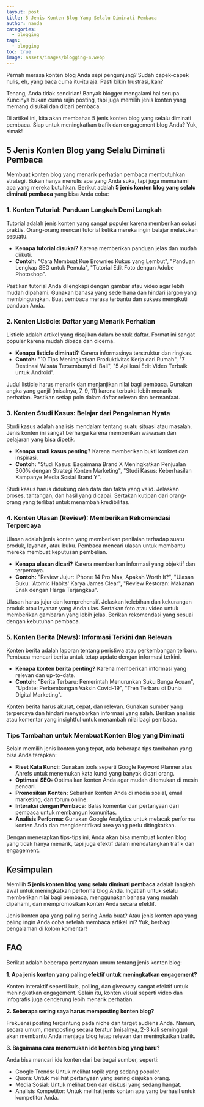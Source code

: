 ```yaml
---
layout: post
title: 5 Jenis Konten Blog Yang Selalu Diminati Pembaca
author: nanda
categories:
  - blogging
tags:
  - blogging
toc: true
image: assets/images/blogging-4.webp
---
```



Pernah merasa konten blog Anda sepi pengunjung? Sudah capek-capek nulis, eh, yang baca cuma itu-itu aja. Pasti bikin frustrasi, kan?

Tenang, Anda tidak sendirian! Banyak blogger mengalami hal serupa. Kuncinya bukan cuma rajin posting, tapi juga memilih jenis konten yang memang disukai dan dicari pembaca.

Di artikel ini, kita akan membahas 5 jenis konten blog yang selalu diminati pembaca. Siap untuk meningkatkan trafik dan engagement blog Anda? Yuk, simak!

## 5 Jenis Konten Blog yang Selalu Diminati Pembaca

Membuat konten blog yang menarik perhatian pembaca membutuhkan strategi. Bukan hanya menulis apa yang Anda suka, tapi juga memahami apa yang mereka butuhkan. Berikut adalah **5 jenis konten blog yang selalu diminati pembaca** yang bisa Anda coba:

### 1\. Konten Tutorial: Panduan Langkah Demi Langkah

Tutorial adalah jenis konten yang sangat populer karena memberikan solusi praktis. Orang-orang mencari tutorial ketika mereka ingin belajar melakukan sesuatu.

- **Kenapa tutorial disukai?** Karena memberikan panduan jelas dan mudah diikuti.
- **Contoh:** "Cara Membuat Kue Brownies Kukus yang Lembut", "Panduan Lengkap SEO untuk Pemula", "Tutorial Edit Foto dengan Adobe Photoshop".

Pastikan tutorial Anda dilengkapi dengan gambar atau video agar lebih mudah dipahami. Gunakan bahasa yang sederhana dan hindari jargon yang membingungkan. Buat pembaca merasa terbantu dan sukses mengikuti panduan Anda.

### 2\. Konten Listicle: Daftar yang Menarik Perhatian

Listicle adalah artikel yang disajikan dalam bentuk daftar. Format ini sangat populer karena mudah dibaca dan dicerna.

- **Kenapa listicle diminati?** Karena informasinya terstruktur dan ringkas.
- **Contoh:** "10 Tips Meningkatkan Produktivitas Kerja dari Rumah", "7 Destinasi Wisata Tersembunyi di Bali", "5 Aplikasi Edit Video Terbaik untuk Android".

Judul listicle harus menarik dan menjanjikan nilai bagi pembaca. Gunakan angka yang ganjil (misalnya, 7, 9, 11) karena terbukti lebih menarik perhatian. Pastikan setiap poin dalam daftar relevan dan bermanfaat.

### 3\. Konten Studi Kasus: Belajar dari Pengalaman Nyata

Studi kasus adalah analisis mendalam tentang suatu situasi atau masalah. Jenis konten ini sangat berharga karena memberikan wawasan dan pelajaran yang bisa dipetik.

- **Kenapa studi kasus penting?** Karena memberikan bukti konkret dan inspirasi.
- **Contoh:** "Studi Kasus: Bagaimana Brand X Meningkatkan Penjualan 300% dengan Strategi Konten Marketing", "Studi Kasus: Keberhasilan Kampanye Media Sosial Brand Y".

Studi kasus harus didukung oleh data dan fakta yang valid. Jelaskan proses, tantangan, dan hasil yang dicapai. Sertakan kutipan dari orang-orang yang terlibat untuk menambah kredibilitas.

### 4\. Konten Ulasan (Review): Memberikan Rekomendasi Terpercaya

Ulasan adalah jenis konten yang memberikan penilaian terhadap suatu produk, layanan, atau buku. Pembaca mencari ulasan untuk membantu mereka membuat keputusan pembelian.

- **Kenapa ulasan dicari?** Karena memberikan informasi yang objektif dan terpercaya.
- **Contoh:** "Review Jujur: iPhone 14 Pro Max, Apakah Worth It?", "Ulasan Buku: 'Atomic Habits' Karya James Clear", "Review Restoran: Makanan Enak dengan Harga Terjangkau".

Ulasan harus jujur dan komprehensif. Jelaskan kelebihan dan kekurangan produk atau layanan yang Anda ulas. Sertakan foto atau video untuk memberikan gambaran yang lebih jelas. Berikan rekomendasi yang sesuai dengan kebutuhan pembaca.

### 5\. Konten Berita (News): Informasi Terkini dan Relevan

Konten berita adalah laporan tentang peristiwa atau perkembangan terbaru. Pembaca mencari berita untuk tetap update dengan informasi terkini.

- **Kenapa konten berita penting?** Karena memberikan informasi yang relevan dan up-to-date.
- **Contoh:** "Berita Terbaru: Pemerintah Menurunkan Suku Bunga Acuan", "Update: Perkembangan Vaksin Covid-19", "Tren Terbaru di Dunia Digital Marketing".

Konten berita harus akurat, cepat, dan relevan. Gunakan sumber yang terpercaya dan hindari menyebarkan informasi yang salah. Berikan analisis atau komentar yang insightful untuk menambah nilai bagi pembaca.

### Tips Tambahan untuk Membuat Konten Blog yang Diminati

Selain memilih jenis konten yang tepat, ada beberapa tips tambahan yang bisa Anda terapkan:

- **Riset Kata Kunci:** Gunakan tools seperti Google Keyword Planner atau Ahrefs untuk menemukan kata kunci yang banyak dicari orang.
- **Optimasi SEO:** Optimalkan konten Anda agar mudah ditemukan di mesin pencari.
- **Promosikan Konten:** Sebarkan konten Anda di media sosial, email marketing, dan forum online.
- **Interaksi dengan Pembaca:** Balas komentar dan pertanyaan dari pembaca untuk membangun komunitas.
- **Analisis Performa:** Gunakan Google Analytics untuk melacak performa konten Anda dan mengidentifikasi area yang perlu ditingkatkan.

Dengan menerapkan tips-tips ini, Anda akan bisa membuat konten blog yang tidak hanya menarik, tapi juga efektif dalam mendatangkan trafik dan engagement.

## Kesimpulan

Memilih **5 jenis konten blog yang selalu diminati pembaca** adalah langkah awal untuk meningkatkan performa blog Anda. Ingatlah untuk selalu memberikan nilai bagi pembaca, menggunakan bahasa yang mudah dipahami, dan mempromosikan konten Anda secara efektif.

Jenis konten apa yang paling sering Anda buat? Atau jenis konten apa yang paling ingin Anda coba setelah membaca artikel ini? Yuk, berbagi pengalaman di kolom komentar!

## FAQ

Berikut adalah beberapa pertanyaan umum tentang jenis konten blog:

**1\. Apa jenis konten yang paling efektif untuk meningkatkan engagement?**

Konten interaktif seperti kuis, polling, dan giveaway sangat efektif untuk meningkatkan engagement. Selain itu, konten visual seperti video dan infografis juga cenderung lebih menarik perhatian.

**2\. Seberapa sering saya harus memposting konten blog?**

Frekuensi posting tergantung pada niche dan target audiens Anda. Namun, secara umum, memposting secara teratur (misalnya, 2-3 kali seminggu) akan membantu Anda menjaga blog tetap relevan dan meningkatkan trafik.

**3\. Bagaimana cara menemukan ide konten blog yang baru?**

Anda bisa mencari ide konten dari berbagai sumber, seperti:

- Google Trends: Untuk melihat topik yang sedang populer.
- Quora: Untuk melihat pertanyaan yang sering diajukan orang.
- Media Sosial: Untuk melihat tren dan diskusi yang sedang hangat.
- Analisis Kompetitor: Untuk melihat jenis konten apa yang berhasil untuk kompetitor Anda.

